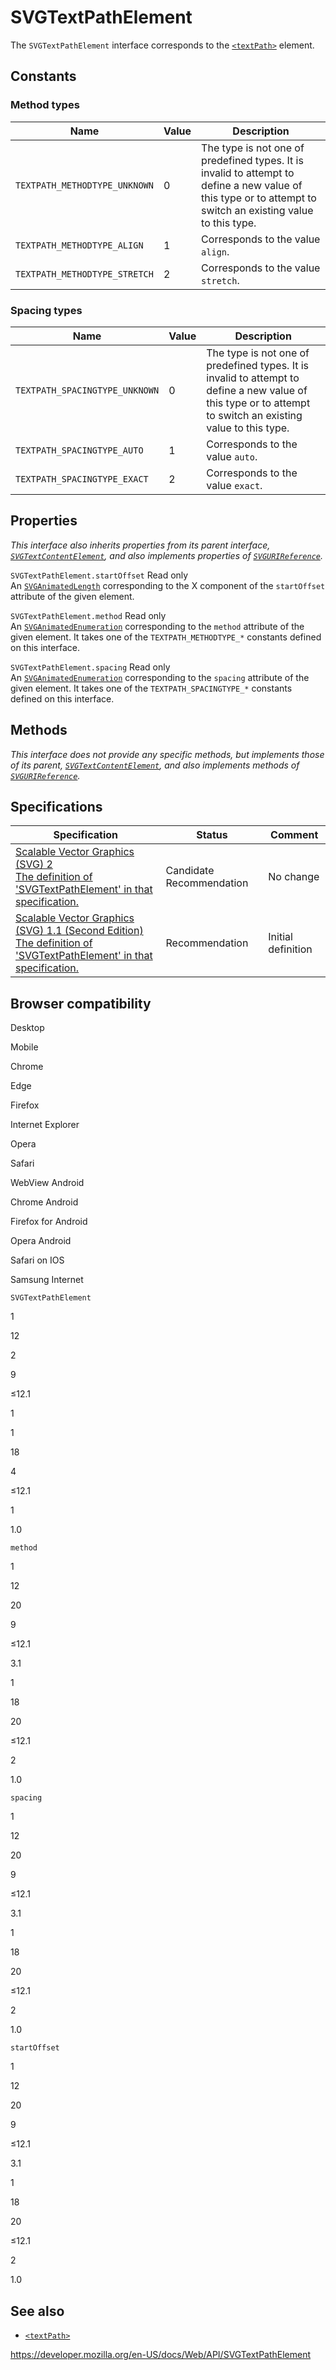 SVGTextPathElement
==================

The `SVGTextPathElement` interface corresponds to the [`<textPath>`](https://developer.mozilla.org/en-US/docs/Web/SVG/Element/textPath) element.

Constants
---------

### Method types

<table><thead><tr class="header"><th>Name</th><th>Value</th><th>Description</th></tr></thead><tbody><tr class="odd"><td><code>TEXTPATH_METHODTYPE_UNKNOWN</code></td><td>0</td><td>The type is not one of predefined types. It is invalid to attempt to define a new value of this type or to attempt to switch an existing value to this type.</td></tr><tr class="even"><td><code>TEXTPATH_METHODTYPE_ALIGN</code></td><td>1</td><td>Corresponds to the value <code>align</code>.</td></tr><tr class="odd"><td><code>TEXTPATH_METHODTYPE_STRETCH</code></td><td>2</td><td>Corresponds to the value <code>stretch</code>.</td></tr></tbody></table>

### Spacing types

<table><thead><tr class="header"><th>Name</th><th>Value</th><th>Description</th></tr></thead><tbody><tr class="odd"><td><code>TEXTPATH_SPACINGTYPE_UNKNOWN</code></td><td>0</td><td>The type is not one of predefined types. It is invalid to attempt to define a new value of this type or to attempt to switch an existing value to this type.</td></tr><tr class="even"><td><code>TEXTPATH_SPACINGTYPE_AUTO</code></td><td>1</td><td>Corresponds to the value <code>auto</code>.</td></tr><tr class="odd"><td><code>TEXTPATH_SPACINGTYPE_EXACT</code></td><td>2</td><td>Corresponds to the value <code>exact</code>.</td></tr></tbody></table>

Properties
----------

*This interface also inherits properties from its parent interface, [`SVGTextContentElement`](svgtextcontentelement), and also implements properties of [`SVGURIReference`](svgurireference).*

 <span class="page-not-created">`SVGTextPathElement.startOffset`</span> <span class="badge inline readonly">Read only </span>   
An [`SVGAnimatedLength`](svganimatedlength) corresponding to the X component of the `startOffset` attribute of the given element.

 <span class="page-not-created">`SVGTextPathElement.method`</span> <span class="badge inline readonly">Read only </span>   
An [`SVGAnimatedEnumeration`](svganimatedenumeration) corresponding to the `method` attribute of the given element. It takes one of the `TEXTPATH_METHODTYPE_*` constants defined on this interface.

 <span class="page-not-created">`SVGTextPathElement.spacing`</span> <span class="badge inline readonly">Read only </span>   
An [`SVGAnimatedEnumeration`](svganimatedenumeration) corresponding to the `spacing` attribute of the given element. It takes one of the `TEXTPATH_SPACINGTYPE_*` constants defined on this interface.

Methods
-------

*This interface does not provide any specific methods, but implements those of its parent, [`SVGTextContentElement`](svgtextcontentelement), and also implements methods of [`SVGURIReference`](svgurireference).*

Specifications
--------------

<table><thead><tr class="header"><th>Specification</th><th>Status</th><th>Comment</th></tr></thead><tbody><tr class="odd"><td><a href="https://svgwg.org/svg2-draft/text.html#InterfaceSVGTextPathElement">Scalable Vector Graphics (SVG) 2<br />
<span class="small">The definition of 'SVGTextPathElement' in that specification.</span></a></td><td><span class="spec-cr">Candidate Recommendation</span></td><td>No change</td></tr><tr class="even"><td><a href="https://www.w3.org/TR/SVG11/text.html#InterfaceSVGTextPathElement">Scalable Vector Graphics (SVG) 1.1 (Second Edition)<br />
<span class="small">The definition of 'SVGTextPathElement' in that specification.</span></a></td><td><span class="spec-rec">Recommendation</span></td><td>Initial definition</td></tr></tbody></table>

Browser compatibility
---------------------

Desktop

Mobile

Chrome

Edge

Firefox

Internet Explorer

Opera

Safari

WebView Android

Chrome Android

Firefox for Android

Opera Android

Safari on IOS

Samsung Internet

`SVGTextPathElement`

1

12

2

9

≤12.1

1

1

18

4

≤12.1

1

1.0

`method`

1

12

20

9

≤12.1

3.1

1

18

20

≤12.1

2

1.0

`spacing`

1

12

20

9

≤12.1

3.1

1

18

20

≤12.1

2

1.0

`startOffset`

1

12

20

9

≤12.1

3.1

1

18

20

≤12.1

2

1.0

See also
--------

-   [`<textPath>`](https://developer.mozilla.org/en-US/docs/Web/SVG/Element/textPath)

<a href="https://developer.mozilla.org/en-US/docs/Web/API/SVGTextPathElement" class="_attribution-link">https://developer.mozilla.org/en-US/docs/Web/API/SVGTextPathElement</a>
